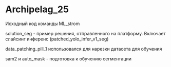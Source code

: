 # Archipelag_25
Исходный код команды ML_strom

solution_seg - пример решения, отправленного на платформу. Включает слайсинг инференс (patched_yolo_infer_v1_seg)

data_patching_pill_1 использовался для нарезки датасета для обучения

sam2 и auto_mask - подготовка к обучению сегментации
